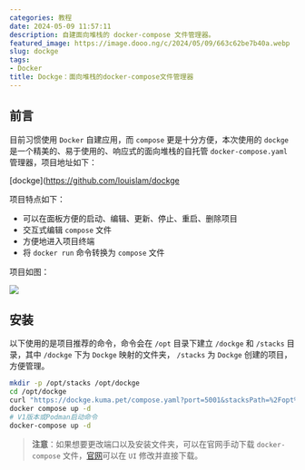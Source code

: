 ```yaml
---
categories: 教程
date: 2024-05-09 11:57:11
description: 自建面向堆栈的 docker-compose 文件管理器。
featured_image: https://image.dooo.ng/c/2024/05/09/663c62be7b40a.webp
slug: dockge
tags:
- Docker
title: Dockge：面向堆栈的docker-compose文件管理器
---
```


## 前言

目前习惯使用 `Docker` 自建应用，而 `compose` 更是十分方便，本次使用的 `dockge` 是一个精美的、易于使用的、响应式的面向堆栈的自托管 `docker-compose.yaml` 管理器，项目地址如下：

[dockge](https://github.com/louislam/dockge

项目特点如下：

- 可以在面板方便的启动、编辑、更新、停止、重启、删除项目
- 交互式编辑 `compose` 文件
- 方便地进入项目终端
- 将 `docker run` 命令转换为 `compose` 文件

项目如图：

![](https://dockge.kuma.pet/screenshot.png)

## 安装

以下使用的是项目推荐的命令，命令会在 `/opt` 目录下建立 `/dockge` 和 `/stacks` 目录，其中 `/dockge` 下为 `Dockge` 映射的文件夹， `/stacks` 为 `Dockge` 创建的项目，方便管理。

```bash
mkdir -p /opt/stacks /opt/dockge
cd /opt/dockge
curl "https://dockge.kuma.pet/compose.yaml?port=5001&stacksPath=%2Fopt%2Fstacks" --output compose.yaml
docker compose up -d
# V1版本或Podman启动命令
docker-compose up -d
```

> **注意**：如果想要更改端口以及安装文件夹，可以在官网手动下载 `docker-compose` 文件，[官网](https://dockge.kuma.pet/)可以在 `UI` 修改并直接下载。


